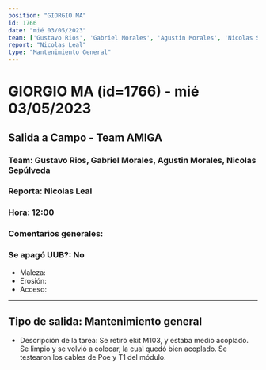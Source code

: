 ```yaml
---
position: "GIORGIO MA"
id: 1766
date: "mié 03/05/2023"
team: ['Gustavo Rios', 'Gabriel Morales', 'Agustin Morales', 'Nicolas Sepúlveda']
report: "Nicolas Leal"
type: "Mantenimiento General"
---
```


# GIORGIO MA (id=1766) - mié 03/05/2023
## Salida a Campo - Team AMIGA
### Team: Gustavo Rios, Gabriel Morales, Agustin Morales, Nicolas Sepúlveda
### Reporta: Nicolas Leal
### Hora: 12:00
### Comentarios generales: 
### Se apagó UUB?: No 
- Maleza: 
- Erosión: 
- Acceso: 
---------
## Tipo de salida: Mantenimiento general
   - Descripción de la tarea: Se retiró ekit M103, y estaba medio acoplado. Se limpio y se volvió a colocar, la cual quedó bien acoplado. Se testearon los cables de Poe y T1 del módulo.

